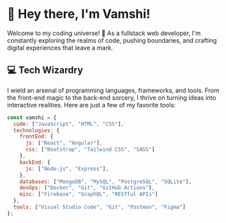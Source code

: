 # 👋 Hey there, I'm Vamshi!

Welcome to my coding universe! 🚀 As a fullstack web developer, I'm constantly exploring the realms of code, pushing boundaries, and crafting digital experiences that leave a mark.

## 💻 Tech Wizardry

I wield an arsenal of programming languages, frameworks, and tools. From the front-end magic to the back-end sorcery, I thrive on turning ideas into interactive realities. Here are just a few of my favorite tools:

```javascript
const vamshi = {
  code: ["JavaScript", "HTML", "CSS"],
  technologies: {
    frontEnd: {
      js: ["React", "Angular"],
      css: ["Bootstrap", "Tailwind CSS", "SASS"]
    },
    backEnd: {
      js: ["Node.js", "Express"],
    },
    databases: ["MongoDB", "MySQL", "PostgreSQL", "SQLite"],
    devOps: ["Docker", "Git", "GitHub Actions"],
    misc: ["Firebase", "GraphQL", "RESTful APIs"]
  },
  tools: ["Visual Studio Code", "Git", "Postman", "Figma"]
};

